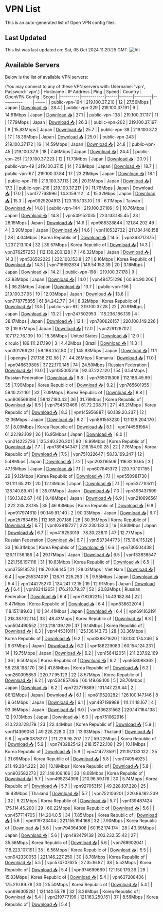 # VPN List

This is an auto-generated list of Open VPN config files.

## Last Updated

This list was last updated on: Sat, 05 Oct 2024 11:20:25 GMT.
![Alt](https://repobeats.axiom.co/api/embed/186b98318ef1479477931607c1ad7d823f12451f.svg "Repobeats analytics image")

## Available Servers

Below is the list of available VPN servers:

(You may connect to any of these VPN servers with: Username: 'vpn', Password: 'vpn'.)
| Hostname | IP Address | Ping | Speed | Country | OpenVPN Config | Score |
|----------|------------|------|-------|---------|----------------| ----- |
| public-vpn-194 | 219.100.37.210 | 12 | 27.56Mbps | Japan | [Download 📥](./configs/server_0_JP.ovpn) | 28.4 |
| public-vpn-229 | 219.100.37.191 | 9 | 14.81Mbps | Japan | [Download 📥](./configs/server_1_JP.ovpn) | 27.1 |
| public-vpn-138 | 219.100.37.117 | 11 | 17.79Mbps | Japan | [Download 📥](./configs/server_2_JP.ovpn) | 26.3 |
| public-vpn-202 | 219.100.37.197 | 8 | 15.83Mbps | Japan | [Download 📥](./configs/server_3_JP.ovpn) | 25.7 |
| public-vpn-38 | 219.100.37.2 | 17 | 18.36Mbps | Japan | [Download 📥](./configs/server_4_JP.ovpn) | 25.0 |
| public-vpn-243 | 219.100.37.172 | 16 | 14.59Mbps | Japan | [Download 📥](./configs/server_5_JP.ovpn) | 24.8 |
| public-vpn-45 | 219.100.37.9 | 18 | 7.46Mbps | Japan | [Download 📥](./configs/server_6_JP.ovpn) | 24.4 |
| public-vpn-251 | 219.100.37.223 | 12 | 11.73Mbps | Japan | [Download 📥](./configs/server_7_JP.ovpn) | 20.9 |
| public-vpn-49 | 219.100.37.15 | 14 | 7.61Mbps | Japan | [Download 📥](./configs/server_8_JP.ovpn) | 18.7 |
| public-vpn-67 | 219.100.37.84 | 17 | 23.21Mbps | Japan | [Download 📥](./configs/server_9_JP.ovpn) | 18.1 |
| public-vpn-119 | 219.100.37.113 | 26 | 20.15Mbps | Japan | [Download 📥](./configs/server_10_JP.ovpn) | 17.3 |
| public-vpn-216 | 219.100.37.217 | 9 | 11.76Mbps | Japan | [Download 📥](./configs/server_11_JP.ovpn) | 17.0 |
| vpn177768996 | 14.3.159.112 | 4 | 15.32Mbps | Japan | [Download 📥](./configs/server_12_JP.ovpn) | 15.3 |
| vpn0925204913 | 123.195.133.10 | 16 | 6.11Mbps | Taiwan | [Download 📥](./configs/server_13_TW.ovpn) | 14.8 |
| public-vpn-144 | 219.100.37.106 | 9 | 10.76Mbps | Japan | [Download 📥](./configs/server_14_JP.ovpn) | 14.8 |
| vpn549152035 | 223.133.185.45 | 23 | 28.15Mbps | Japan | [Download 📥](./configs/server_15_JP.ovpn) | 14.6 |
| vpn988328844 | 121.84.202.49 | 4 | 3.90Mbps | Japan | [Download 📥](./configs/server_16_JP.ovpn) | 14.6 |
| vpn110532732 | 211.184.148.158 | 28 | 4.04Mbps | Korea Republic of | [Download 📥](./configs/server_17_KR.ovpn) | 14.5 |
| vpn363717375 | 1.237.213.104 | 32 | 39.57Mbps | Korea Republic of | [Download 📥](./configs/server_18_KR.ovpn) | 14.3 |
| vpn376257253 | 112.139.200.128 | 7 | 46.32Mbps | Japan | [Download 📥](./configs/server_19_JP.ovpn) | 14.3 |
| vpn536522223 | 222.100.153.8 | 27 | 8.16Mbps | Korea Republic of | [Download 📥](./configs/server_20_KR.ovpn) | 14.3 |
| vpn716692834 | 149.54.152.39 | 20 | 3.18Mbps | Japan | [Download 📥](./configs/server_21_JP.ovpn) | 14.2 |
| public-vpn-198 | 219.100.37.178 | 9 | 42.83Mbps | Japan | [Download 📥](./configs/server_22_JP.ovpn) | 14.0 |
| vpn484751296 | 60.94.90.206 | 5 | 36.25Mbps | Japan | [Download 📥](./configs/server_23_JP.ovpn) | 13.7 |
| public-vpn-156 | 219.100.37.95 | 19 | 12.03Mbps | Japan | [Download 📥](./configs/server_24_JP.ovpn) | 13.6 |
| vpn778775855 | 61.84.242.77 | 34 | 8.32Mbps | Korea Republic of | [Download 📥](./configs/server_25_KR.ovpn) | 13.5 |
| public-vpn-81 | 219.100.37.28 | 22 | 20.91Mbps | Japan | [Download 📥](./configs/server_26_JP.ovpn) | 13.2 |
| vpn247502953 | 118.236.186.139 | 4 | 38.17Mbps | Japan | [Download 📥](./configs/server_27_JP.ovpn) | 12.1 |
| vpn780626157 | 220.108.149.226 | 12 | 19.97Mbps | Japan | [Download 📥](./configs/server_28_JP.ovpn) | 12.0 |
| vpn229128702 | 107.172.76.139 | 10 | 18.36Mbps | United States | [Download 📥](./configs/server_29_US.ovpn) | 12.0 |
| circulo | 189.111.217.190 | 3 | 4.42Mbps | Brazil | [Download 📥](./configs/server_30_BR.ovpn) | 11.3 |
| vpn301766231 | 58.188.252.80 | 2 | 145.93Mbps | Japan | [Download 📥](./configs/server_31_JP.ovpn) | 11.1 |
| opengw | 217.138.212.58 | 7 | 44.26Mbps | Romania | [Download 📥](./configs/server_32_RO.ovpn) | 11.0 |
| vpn946639805 | 37.22.170.145 | 74 | 24.50Mbps | Russian Federation | [Download 📥](./configs/server_33_RU.ovpn) | 10.0 |
| vpn135005216 | 92.37.222.120 | 154 | 0.54Mbps | Russian Federation | [Download 📥](./configs/server_34_RU.ovpn) | 9.8 |
| vpn765015306 | 112.186.49.99 | 35 | 7.90Mbps | Korea Republic of | [Download 📥](./configs/server_35_KR.ovpn) | 9.2 |
| vpn765601955 | 59.10.221.161 | 32 | 7.09Mbps | Korea Republic of | [Download 📥](./configs/server_36_KR.ovpn) | 8.8 |
| vpn906568394 | 58.127.183.43 | 36 | 31.79Mbps | Korea Republic of | [Download 📥](./configs/server_37_KR.ovpn) | 8.5 |
| vpn754513466 | 61.72.208.71 | 27 | 46.21Mbps | Korea Republic of | [Download 📥](./configs/server_38_KR.ovpn) | 8.3 |
| vpn145956887 | 60.139.20.237 | 12 | 12.36Mbps | Japan | [Download 📥](./configs/server_39_JP.ovpn) | 8.2 |
| vpn891553230 | 121.129.204.170 | 31 | 8.09Mbps | Korea Republic of | [Download 📥](./configs/server_40_KR.ovpn) | 8.1 |
| vpn744581984 | 61.22.192.109 | 26 | 16.95Mbps | Japan | [Download 📥](./configs/server_41_JP.ovpn) | 8.0 |
| vpn314223726 | 125.240.226.201 | 80 | 8.99Mbps | Korea Republic of | [Download 📥](./configs/server_42_KR.ovpn) | 7.7 |
| vpn789454347 | 218.154.90.28 | 22 | 7.76Mbps | Korea Republic of | [Download 📥](./configs/server_43_KR.ovpn) | 7.5 |
| vpn751022647 | 58.13.169.247 | 12 | 5.48Mbps | Japan | [Download 📥](./configs/server_44_JP.ovpn) | 7.2 |
| vpn203116506 | 116.82.10.65 | 3 | 47.16Mbps | Japan | [Download 📥](./configs/server_45_JP.ovpn) | 7.1 |
| vpn607845372 | 220.70.107.155 | 29 | 9.12Mbps | Korea Republic of | [Download 📥](./configs/server_46_KR.ovpn) | 7.1 |
| vpn550981730 | 121.111.65.212 | 20 | 12.13Mbps | Japan | [Download 📥](./configs/server_47_JP.ovpn) | 7.1 |
| vpn537710511 | 126.140.89.41 | 6 | 35.01Mbps | Japan | [Download 📥](./configs/server_48_JP.ovpn) | 7.0 |
| vpn396437599 | 160.13.82.67 | 46 | 0.48Mbps | Japan | [Download 📥](./configs/server_49_JP.ovpn) | 6.9 |
| vpn210696561 | 222.235.23.185 | 35 | 46.93Mbps | Korea Republic of | [Download 📥](./configs/server_50_KR.ovpn) | 6.8 |
| vpn917974610 | 90.149.91.140 | 2 | 90.33Mbps | Japan | [Download 📥](./configs/server_51_JP.ovpn) | 6.7 |
| vpn257834615 | 112.169.207.186 | 28 | 30.35Mbps | Korea Republic of | [Download 📥](./configs/server_52_KR.ovpn) | 6.7 |
| vpn103818727 | 222.230.132.3 | 16 | 8.80Mbps | Japan | [Download 📥](./configs/server_53_JP.ovpn) | 6.7 |
| vpn419253019 | 78.30.238.11 | 47 | 12.77Mbps | Russian Federation | [Download 📥](./configs/server_54_RU.ovpn) | 6.7 |
| vpn537344773 | 175.194.115.126 | 33 | 16.31Mbps | Korea Republic of | [Download 📥](./configs/server_55_KR.ovpn) | 6.6 |
| vpn736504438 | 126.117.56.186 | 4 | 29.17Mbps | Japan | [Download 📥](./configs/server_56_JP.ovpn) | 6.5 |
| vpn133838547 | 221.156.197.116 | 31 | 10.63Mbps | Korea Republic of | [Download 📥](./configs/server_57_KR.ovpn) | 6.5 |
| vpn375818573 | 118.70.169.145 | 21 | 28.02Mbps | Viet Nam | [Download 📥](./configs/server_58_VN.ovpn) | 6.4 |
| vpn255374097 | 126.71.225.253 | 5 | 9.55Mbps | Japan | [Download 📥](./configs/server_59_JP.ovpn) | 6.4 |
| vpn244275270 | 124.241.72.15 | 19 | 12.91Mbps | Japan | [Download 📥](./configs/server_60_JP.ovpn) | 6.4 |
| vpn183412651 | 176.210.79.37 | 52 | 20.82Mbps | Russian Federation | [Download 📥](./configs/server_61_RU.ovpn) | 6.4 |
| vpn718282215 | 14.43.182.84 | 22 | 5.47Mbps | Korea Republic of | [Download 📥](./configs/server_62_KR.ovpn) | 6.4 |
| vpn838622014 | 118.157.189.63 | 10 | 34.41Mbps | Japan | [Download 📥](./configs/server_63_JP.ovpn) | 6.4 |
| vpn691162191 | 218.38.102.114 | 33 | 48.43Mbps | Korea Republic of | [Download 📥](./configs/server_64_KR.ovpn) | 6.3 |
| vpn504490552 | 210.218.139.129 | 37 | 9.14Mbps | Korea Republic of | [Download 📥](./configs/server_65_KR.ovpn) | 6.3 |
| vpn445310111 | 125.136.143.73 | 28 | 33.36Mbps | Korea Republic of | [Download 📥](./configs/server_66_KR.ovpn) | 6.2 |
| vpn838871620 | 133.130.174.246 | 5 | 9.67Mbps | Japan | [Download 📥](./configs/server_67_JP.ovpn) | 6.2 |
| vpn188229083 | 60.154.124.231 | 14 | 19.75Mbps | Japan | [Download 📥](./configs/server_68_JP.ovpn) | 6.2 |
| vpn156412051 | 211.237.92.169 | 36 | 9.50Mbps | Korea Republic of | [Download 📥](./configs/server_69_KR.ovpn) | 6.2 |
| vpn958088362 | 58.238.198.170 | 36 | 41.85Mbps | Korea Republic of | [Download 📥](./configs/server_70_KR.ovpn) | 6.2 |
| vpn260095853 | 220.77.95.123 | 22 | 8.57Mbps | Korea Republic of | [Download 📥](./configs/server_71_KR.ovpn) | 6.2 |
| vpn534857086 | 60.149.69.100 | 5 | 28.70Mbps | Japan | [Download 📥](./configs/server_72_JP.ovpn) | 6.2 |
| vpn722776889 | 131.147.226.44 | 2 | 86.12Mbps | Japan | [Download 📥](./configs/server_73_JP.ovpn) | 6.1 |
| vpn819520282 | 126.100.147.146 | 8 | 9.64Mbps | Japan | [Download 📥](./configs/server_74_JP.ovpn) | 6.1 |
| vpn487199988 | 111.111.18.167 | 4 | 93.36Mbps | Japan | [Download 📥](./configs/server_75_JP.ovpn) | 6.0 |
| vpn336231562 | 220.147.164.138 | 12 | 9.13Mbps | Japan | [Download 📥](./configs/server_76_JP.ovpn) | 6.0 |
| vpn751062916 | 210.223.128.179 | 23 | 22.44Mbps | Korea Republic of | [Download 📥](./configs/server_77_KR.ovpn) | 5.9 |
| vpn114399053 | 49.228.228.0 | 23 | 13.63Mbps | Thailand | [Download 📥](./configs/server_78_TH.ovpn) | 5.9 |
| vpn160878277 | 211.229.95.207 | 27 | 59.22Mbps | Korea Republic of | [Download 📥](./configs/server_79_KR.ovpn) | 5.9 |
| vpn743282542 | 218.157.22.108 | 29 | 10.11Mbps | Korea Republic of | [Download 📥](./configs/server_80_KR.ovpn) | 5.8 |
| vpn414773591 | 211.197.133.122 | 25 | 31.69Mbps | Korea Republic of | [Download 📥](./configs/server_81_KR.ovpn) | 5.8 |
| vpn174954925 | 211.49.204.222 | 28 | 10.19Mbps | Korea Republic of | [Download 📥](./configs/server_82_KR.ovpn) | 5.8 |
| vpn903582273 | 221.148.106.166 | 33 | 8.08Mbps | Korea Republic of | [Download 📥](./configs/server_83_KR.ovpn) | 5.7 |
| vpn495234396 | 210.96.59.176 | 30 | 5.74Mbps | Korea Republic of | [Download 📥](./configs/server_84_KR.ovpn) | 5.7 |
| vpn927053151 | 49.228.107.220 | 25 | 19.43Mbps | Thailand | [Download 📥](./configs/server_85_TH.ovpn) | 5.7 |
| vpn752106201 | 220.86.182.239 | 32 | 9.22Mbps | Korea Republic of | [Download 📥](./configs/server_86_KR.ovpn) | 5.7 |
| vpn139487424 | 175.114.45.200 | 29 | 60.22Mbps | Korea Republic of | [Download 📥](./configs/server_87_KR.ovpn) | 5.6 |
| vpn457714705 | 114.204.0.5 | 34 | 7.85Mbps | Korea Republic of | [Download 📥](./configs/server_88_KR.ovpn) | 5.6 |
| vpn619723404 | 221.155.194.168 | 32 | 7.90Mbps | Korea Republic of | [Download 📥](./configs/server_89_KR.ovpn) | 5.6 |
| vpn794364308 | 60.152.174.174 | 28 | 43.39Mbps | Japan | [Download 📥](./configs/server_90_JP.ovpn) | 5.6 |
| vpn492479139 | 203.232.55.42 | 27 | 35.56Mbps | Korea Republic of | [Download 📥](./configs/server_91_KR.ovpn) | 5.6 |
| vpn768902041 | 118.223.107.191 | 35 | 6.56Mbps | Korea Republic of | [Download 📥](./configs/server_92_KR.ovpn) | 5.5 |
| vpn942330053 | 221.146.227.250 | 30 | 8.78Mbps | Korea Republic of | [Download 📥](./configs/server_93_KR.ovpn) | 5.5 |
| vpn574707625 | 27.35.16.87 | 38 | 5.52Mbps | Korea Republic of | [Download 📥](./configs/server_94_KR.ovpn) | 5.4 |
| vpn974699669 | 121.150.179.36 | 29 | 15.83Mbps | Korea Republic of | [Download 📥](./configs/server_95_KR.ovpn) | 5.4 |
| vpn637208406 | 175.210.89.78 | 30 | 25.50Mbps | Korea Republic of | [Download 📥](./configs/server_96_KR.ovpn) | 5.4 |
| vpn696305281 | 121.140.55.78 | 32 | 8.26Mbps | Korea Republic of | [Download 📥](./configs/server_97_KR.ovpn) | 5.4 |
| vpn219777196 | 121.163.250.161 | 37 | 8.56Mbps | Korea Republic of | [Download 📥](./configs/server_98_KR.ovpn) | 5.4 |
